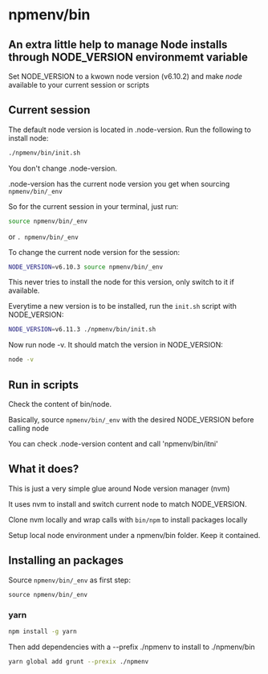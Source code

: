 # npmenv/bin
## An extra little help to manage Node installs through NODE_VERSION environmemt variable

Set NODE_VERSION to a kwown node version (v6.10.2) and make _node_ available to your current session or scripts

## Current session

The default node version is located in .node-version. Run the following to install node:

```bash
./npmenv/bin/init.sh
```

You don't change .node-version.

.node-version has the current node version you get when sourcing `npmenv/bin/_env`

So for the current session in your terminal, just run:

```bash
source npmenv/bin/_env
```

or `. npmenv/bin/_env`


To change the current node version for the session:

```bash
NODE_VERSION=v6.10.3 source npmenv/bin/_env
```

This never tries to install the node for this version, only switch to it if available.

Everytime a new version is to be installed, run the `init.sh` script with NODE_VERSION:

```bash
NODE_VERSION=v6.11.3 ./npmenv/bin/init.sh
````

Now run node -v. It should match the version in NODE_VERSION:

```bash
node -v
```

## Run in scripts

Check the content of bin/node. 

Basically, source `npmenv/bin/_env` with the desired NODE_VERSION before calling node

You can check .node-version content and call 'npmenv/bin/itni'


## What it does?

This is just a very simple glue around Node version manager (nvm)

It uses nvm to install and switch current node to match NODE_VERSION.

Clone nvm locally and wrap calls with `bin/npm` to install packages locally 

Setup local node environment under a npmenv/bin folder. Keep it contained.

## Installing an packages

Source `npmenv/bin/_env` as first step:

```
source npmenv/bin/_env
```

### yarn

```bash
npm install -g yarn
```

Then add dependencies with a --prefix ./npmenv to install to ./npmenv/bin

```bash
yarn global add grunt --prexix ./npmenv 
```


